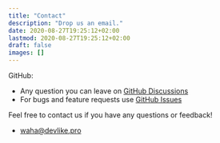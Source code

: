 ```yaml
---
title: "Contact"
description: "Drop us an email."
date: 2020-08-27T19:25:12+02:00
lastmod: 2020-08-27T19:25:12+02:00
draft: false
images: []
---
```

GitHub:
- Any question you can leave on [GitHub Discussions](https://github.com/devlikeapro/whatsapp-http-api/discussions)
- For bugs and feature requests use [GitHub Issues](https://github.com/devlikeapro/whatsapp-http-api/issues)

Feel free to contact us if you have any questions or feedback!
- [waha@devlike.pro](mailto:waha@devlike.pro)
